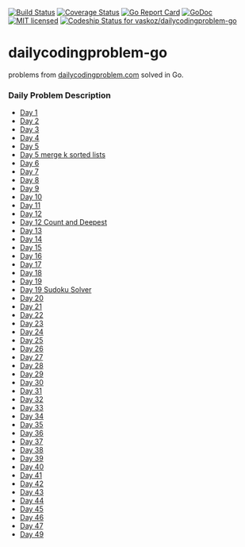 [![Build Status](https://travis-ci.org/vaskoz/dailycodingproblem-go.svg?branch=master)](https://travis-ci.org/vaskoz/dailycodingproblem-go)
[![Coverage Status](https://coveralls.io/repos/github/vaskoz/dailycodingproblem-go/badge.svg?branch=master)](https://coveralls.io/github/vaskoz/dailycodingproblem-go?branch=master)
[![Go Report Card](https://goreportcard.com/badge/github.com/vaskoz/dailycodingproblem-go)](https://goreportcard.com/report/github.com/vaskoz/dailycodingproblem-go)
[![GoDoc](https://godoc.org/github.com/vaskoz/dailycodingproblem-go?status.svg)](https://godoc.org/github.com/vaskoz/dailycodingproblem-go)
[![MIT licensed](https://img.shields.io/badge/license-MIT-blue.svg)](./LICENSE.txt)
[ ![Codeship Status for vaskoz/dailycodingproblem-go](https://app.codeship.com/projects/92479b60-a8ec-0136-ee8b-72ac76333595/status?branch=master)](https://app.codeship.com/projects/308646)

# dailycodingproblem-go
problems from
[dailycodingproblem.com](https://www.dailycodingproblem.com/) solved in Go.

### Daily Problem Description
* [Day 1](https://github.com/vaskoz/dailycodingproblem-go/issues/1)
* [Day 2](https://github.com/vaskoz/dailycodingproblem-go/issues/3)
* [Day 3](https://github.com/vaskoz/dailycodingproblem-go/issues/7)
* [Day 4](https://github.com/vaskoz/dailycodingproblem-go/issues/5)
* [Day 5](https://github.com/vaskoz/dailycodingproblem-go/issues/9)
* [Day 5 merge k sorted lists](https://github.com/vaskoz/dailycodingproblem-go/issues/11)
* [Day 6](https://github.com/vaskoz/dailycodingproblem-go/issues/13)
* [Day 7](https://github.com/vaskoz/dailycodingproblem-go/issues/15)
* [Day 8](https://github.com/vaskoz/dailycodingproblem-go/issues/17)
* [Day 9](https://github.com/vaskoz/dailycodingproblem-go/issues/19)
* [Day 10](https://github.com/vaskoz/dailycodingproblem-go/issues/21)
* [Day 11](https://github.com/vaskoz/dailycodingproblem-go/issues/23)
* [Day 12](https://github.com/vaskoz/dailycodingproblem-go/issues/25)
* [Day 12 Count and Deepest](https://github.com/vaskoz/dailycodingproblem-go/issues/27)
* [Day 13](https://github.com/vaskoz/dailycodingproblem-go/issues/29)
* [Day 14](https://github.com/vaskoz/dailycodingproblem-go/issues/31)
* [Day 15](https://github.com/vaskoz/dailycodingproblem-go/issues/33)
* [Day 16](https://github.com/vaskoz/dailycodingproblem-go/issues/35)
* [Day 17](https://github.com/vaskoz/dailycodingproblem-go/issues/37)
* [Day 18](https://github.com/vaskoz/dailycodingproblem-go/issues/39)
* [Day 19](https://github.com/vaskoz/dailycodingproblem-go/issues/41)
* [Day 19 Sudoku Solver](https://github.com/vaskoz/dailycodingproblem-go/issues/47)
* [Day 20](https://github.com/vaskoz/dailycodingproblem-go/issues/49)
* [Day 21](https://github.com/vaskoz/dailycodingproblem-go/issues/51)
* [Day 22](https://github.com/vaskoz/dailycodingproblem-go/issues/53)
* [Day 23](https://github.com/vaskoz/dailycodingproblem-go/issues/55)
* [Day 24](https://github.com/vaskoz/dailycodingproblem-go/issues/57)
* [Day 25](https://github.com/vaskoz/dailycodingproblem-go/issues/59)
* [Day 26](https://github.com/vaskoz/dailycodingproblem-go/issues/61)
* [Day 27](https://github.com/vaskoz/dailycodingproblem-go/issues/63)
* [Day 28](https://github.com/vaskoz/dailycodingproblem-go/issues/65)
* [Day 29](https://github.com/vaskoz/dailycodingproblem-go/issues/67)
* [Day 30](https://github.com/vaskoz/dailycodingproblem-go/issues/69)
* [Day 31](https://github.com/vaskoz/dailycodingproblem-go/issues/71)
* [Day 32](https://github.com/vaskoz/dailycodingproblem-go/issues/72)
* [Day 33](https://github.com/vaskoz/dailycodingproblem-go/issues/73)
* [Day 34](https://github.com/vaskoz/dailycodingproblem-go/issues/76)
* [Day 35](https://github.com/vaskoz/dailycodingproblem-go/issues/77)
* [Day 36](https://github.com/vaskoz/dailycodingproblem-go/issues/79)
* [Day 37](https://github.com/vaskoz/dailycodingproblem-go/issues/81)
* [Day 38](https://github.com/vaskoz/dailycodingproblem-go/issues/83)
* [Day 39](https://github.com/vaskoz/dailycodingproblem-go/issues/84)
* [Day 40](https://github.com/vaskoz/dailycodingproblem-go/issues/87)
* [Day 41](https://github.com/vaskoz/dailycodingproblem-go/issues/90)
* [Day 42](https://github.com/vaskoz/dailycodingproblem-go/issues/93)
* [Day 43](https://github.com/vaskoz/dailycodingproblem-go/issues/95)
* [Day 44](https://github.com/vaskoz/dailycodingproblem-go/issues/99)
* [Day 45](https://github.com/vaskoz/dailycodingproblem-go/issues/101)
* [Day 46](https://github.com/vaskoz/dailycodingproblem-go/issues/103)
* [Day 47](https://github.com/vaskoz/dailycodingproblem-go/issues/105)
* [Day 49](https://github.com/vaskoz/dailycodingproblem-go/issues/107)
